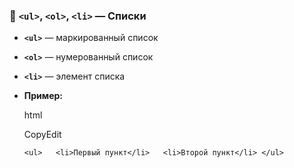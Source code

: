 ### 🧾 `<ul>`, `<ol>`, `<li>` — Списки

- **`<ul>`** — маркированный список
    
- **`<ol>`** — нумерованный список
    
- **`<li>`** — элемент списка
    
- **Пример:**
    
    html
    
    CopyEdit
    
    `<ul>   <li>Первый пункт</li>   <li>Второй пункт</li> </ul>`